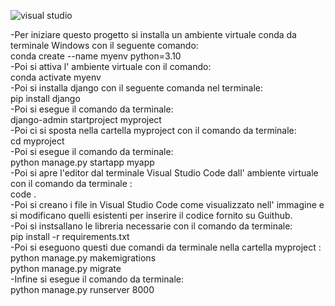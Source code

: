 ![visual studio](https://github.com/user-attachments/assets/18304d98-88d3-4514-8644-ba7f1b3244fe)

-Per iniziare questo progetto si installa un ambiente virtuale conda da terminale Windows con il seguente comando:<br>
conda create --name myenv python=3.10 <br>
-Poi si attiva l' ambiente virtuale con il comando:  <br>
conda activate myenv <br>
-Poi si installa django con il seguente comanda nel terminale:<br>
pip install django<br>
-Poi si esegue il comando da terminale: <br>
django-admin startproject myproject <br>
-Poi ci si sposta nella cartella myproject con il comando da terminale: <br>
cd myproject<br>
-Poi si esegue il comando da terminale: <br>
python manage.py startapp myapp<br>
-Poi si apre l'editor dal terminale Visual Studio Code dall' ambiente virtuale con il comando da terminale :<br>
code . <br>
-Poi si creano i file in Visual Studio Code come visualizzato nell' immagine e si modificano quelli esistenti per inserire il codice fornito su Guithub.<br>
-Poi si instsallano le libreria necessarie con il comando da terminale:<br>
pip install -r requirements.txt <br>
-Poi si eseguono questi due comandi da terminale nella cartella myproject : <br>
python manage.py makemigrations <br>
python manage.py migrate <br>
-Infine si esegue il comando da terminale: <br>
python manage.py runserver 8000 <br>

